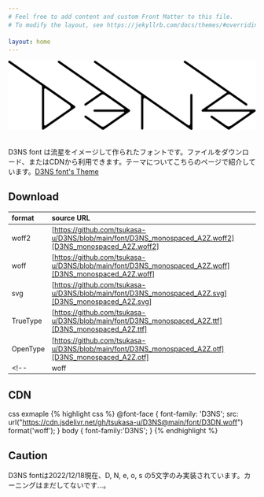 ```yaml
---
# Feel free to add content and custom Front Matter to this file.
# To modify the layout, see https://jekyllrb.com/docs/themes/#overriding-theme-defaults

layout: home
---
```

![rogo](assets/images/D3NS.png)
&nbsp;

D3NS font は流星をイメージして作られたフォントです。ファイルをダウンロード、またはCDNから利用できます。テーマについてこちらのページで紹介しています。[D3NS font's Theme][d3ns_thema]


Download
---

| format | source URL |
| :--- | :--- |
| woff2 | [https://github.com/tsukasa-u/D3NS/blob/main/font/D3NS_monospaced_A2Z.woff2][D3NS_monospaced_A2Z.woff2] |
| woff | [https://github.com/tsukasa-u/D3NS/blob/main/font/D3NS_monospaced_A2Z.woff][D3NS_monospaced_A2Z.woff] |
| svg | [https://github.com/tsukasa-u/D3NS/blob/main/font/D3NS_monospaced_A2Z.svg][D3NS_monospaced_A2Z.svg] |
| TrueType | [https://github.com/tsukasa-u/D3NS/blob/main/font/D3NS_monospaced_A2Z.ttf][D3NS_monospaced_A2Z.ttf] |
| OpenType | [https://github.com/tsukasa-u/D3NS/blob/main/font/D3NS_monospaced_A2Z.otf][D3NS_monospaced_A2Z.otf] |
<!--  | woff | [https://github.com/tsukasa-u/D3NS/blob/main/font/D3DN.woff][d3ns_woff] | -->

CDN
---
css exmaple
{% highlight css %}
@font-face {
    font-family: 'D3NS';
    src: url("https://cdn.jsdelivr.net/gh/tsukasa-u/D3NS@main/font/D3DN.woff") format('woff');
}
body {
    font-family:'D3NS';
}
{% endhighlight %}

Caution
---
D3NS fontは2022/12/18現在、D, N, e, o, s の5文字のみ実装されています。カーニングはまだしてないです…。

[d3ns_woff]: https://github.com/tsukasa-u/D3NS/raw/main/font/D3DN.woff
[d3ns_thema]: theme/

